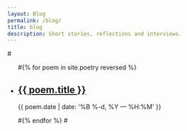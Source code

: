 ```yaml
---
layout: Blog
permalink: /blog/
title: blog
description: Short stories, reflections and interviews.
---
```


#<ul class="post-list">
#{% for poem in site.poetry reversed %}
    <li>
        <h2><a class="poem-title" href="{{ poem.url | prepend: site.baseurl }}">{{ poem.title }}</a></h2>
        <p class="post-meta">{{ poem.date | date: '%B %-d, %Y — %H:%M' }}</p>
      </li>
#{% endfor %}
#</ul>
